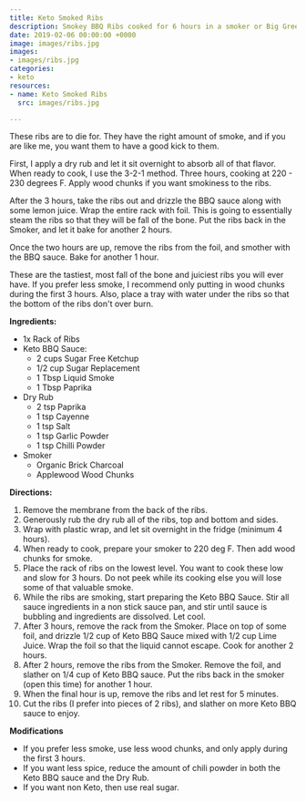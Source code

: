 ```yaml
---
title: Keto Smoked Ribs
description: Smokey BBQ Ribs cooked for 6 hours in a smoker or Big Green Egg.
date: 2019-02-06 00:00:00 +0000
image: images/ribs.jpg
images:
- images/ribs.jpg
categories:
- keto
resources:
- name: Keto Smoked Ribs
  src: images/ribs.jpg

---
```

These ribs are to die for.  They have the right amount of smoke, and if you are like me, you want them to have a good kick to them.

First, I apply a dry rub and let it sit overnight to absorb all of that flavor.  When ready to cook, I use the 3-2-1 method.  Three hours, cooking at 220 - 230 degrees F.  Apply wood chunks if you want smokiness to the ribs.

After the 3 hours, take the ribs out and drizzle the BBQ sauce along with some lemon juice.  Wrap the entire rack with foil.  This is going to essentially steam the ribs so that they will be fall of the bone.  Put the ribs back in the Smoker, and let it bake for another 2 hours.

Once the two hours are up, remove the ribs from the foil, and smother with the BBQ sauce.  Bake for another 1 hour.

These are the tastiest, most fall of the bone and juiciest ribs you will ever have.  If you prefer less smoke, I recommend only putting in wood chunks during the first 3 hours.  Also, place a tray with water under the ribs so that the bottom of the ribs don't over burn.

**Ingredients:**

* 1x Rack of Ribs
* Keto BBQ Sauce:
  * 2 cups Sugar Free Ketchup
  * 1/2 cup Sugar Replacement
  * 1 Tbsp Liquid Smoke
  * 1 Tbsp Paprika
* Dry Rub
  * 2 tsp Paprika
  * 1 tsp Cayenne
  * 1 tsp Salt
  * 1 tsp Garlic Powder
  * 1 tsp Chilli Powder
* Smoker
  * Organic Brick Charcoal
  * Applewood Wood Chunks

**Directions:**

 1. Remove the membrane from the back of the ribs.
 2. Generously rub the dry rub all of the ribs, top and bottom and sides.
 3. Wrap with plastic wrap, and let sit overnight in the fridge (minimum 4 hours).
 4. When ready to cook, prepare your smoker to 220 deg F.  Then add wood chunks for smoke.
 5. Place the rack of ribs on the lowest level.  You want to cook these low and slow for 3 hours.  Do not peek while its cooking else you will lose some of that valuable smoke.
 6. While the ribs are smoking, start preparing the Keto BBQ Sauce.  Stir all sauce ingredients in a non stick sauce pan, and stir until sauce is bubbling and ingredients are dissolved.  Let cool.
 7. After 3 hours, remove the rack from the Smoker.  Place on top of some foil, and drizzle 1/2 cup of Keto BBQ Sauce mixed with 1/2 cup Lime Juice.  Wrap the foil so that the liquid cannot escape.  Cook for another 2 hours.
 8. After 2 hours, remove the ribs from the Smoker.  Remove the foil, and slather on 1/4 cup of Keto BBQ sauce.  Put the ribs back in the smoker (open this time) for another 1 hour.
 9. When the final hour is up, remove the ribs and let rest for 5 minutes.
10. Cut the ribs (I prefer into pieces of 2 ribs), and slather on more Keto BBQ sauce to enjoy.

**Modifications**

* If you prefer less smoke, use less wood chunks, and only apply during the first 3 hours.
* If you want less spice, reduce the amount of chili powder in both the Keto BBQ sauce and the Dry Rub.
* If you want non Keto, then use real sugar.